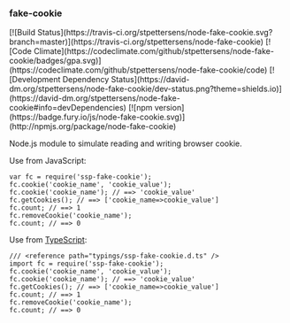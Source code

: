 ### fake-cookie
<!--![Build status](https://ci.appveyor.com/api/projects/status/github/stpettersens/node-fake-cookie?branch=master&svg=true)](https://ci.appveyor.com/project/stpettersens/node-fake-cookie-->[![Build Status](https://travis-ci.org/stpettersens/node-fake-cookie.svg?branch=master)](https://travis-ci.org/stpettersens/node-fake-cookie) [![Code Climate](https://codeclimate.com/github/stpettersens/node-fake-cookie/badges/gpa.svg)](https://codeclimate.com/github/stpettersens/node-fake-cookie/code) [![Development Dependency Status](https://david-dm.org/stpettersens/node-fake-cookie/dev-status.png?theme=shields.io)](https://david-dm.org/stpettersens/node-fake-cookie#info=devDependencies) [![npm version](https://badge.fury.io/js/node-fake-cookie.svg)](http://npmjs.org/package/node-fake-cookie)

Node.js module to simulate reading and writing browser cookie.

Use from JavaScript:

    var fc = require('ssp-fake-cookie');
    fc.cookie('cookie_name', 'cookie_value');
    fc.cookie('cookie_name'); // ==> 'cookie_value'
    fc.getCookies(); // ==> ['cookie_name=>cookie_value']
    fc.count; // ==> 1
    fc.removeCookie('cookie_name'); 
    fc.count; // ==> 0
    
Use from [TypeScript](http://www.typescriptlang.org):

    /// <reference path="typings/ssp-fake-cookie.d.ts" />
    import fc = require('ssp-fake-cookie');
    fc.cookie('cookie_name', 'cookie_value');
    fc.cookie('cookie_name'); // ==> 'cookie_value'
    fc.getCookies(); // ==> ['cookie_name=>cookie_value']
    fc.count; // ==> 1
    fc.removeCookie('cookie_name');
    fc.count; // ==> 0
